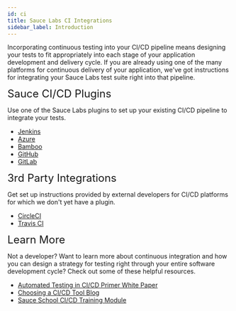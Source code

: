 ```yaml
---
id: ci
title: Sauce Labs CI Integrations
sidebar_label: Introduction
---
```


Incorporating continuous testing into your CI/CD pipeline means designing your tests to fit appropriately into each stage of your application development and delivery cycle. If you are already using one of the many platforms for continuous delivery of your application, we've got instructions for integrating your Sauce Labs test suite right into that pipeline.

<div class="box-wrapper" markdown="1">
  <div class="box box1 card">
    <div class="container">
    <font size="5">Sauce CI/CD Plugins</font>
    <p>Use one of the Sauce Labs plugins to set up your existing CI/CD pipeline to integrate your tests.<br/>
      <ul>
        <li><a href="/ci/jenkins">Jenkins</a></li>
        <li><a href="/ci/azure">Azure</a></li>
        <li><a href="/ci/bamboo">Bamboo</a></li>
        <li><a href="/ci/github">GitHub</a></li>
        <li><a href="/ci/gitlab">GitLab</a></li>
      </ul></p>
    </div>
  </div>
  <div class="box box2 card">
    <div class="container">
    <font size="5">3rd Party Integrations</font>
    <p>Get set up instructions provided by external developers for CI/CD platforms for which we don't yet have a plugin.<br/>
      <ul>
        <li><a href="https://circleci.com/integrations/saucelabs/">CircleCI</a></li>
        <li><a href="https://docs.travis-ci.com/user/sauce-connect/">Travis CI</a></li>
      </ul></p>
    </div>
  </div>
</div>
<div>
  <div class="box boxwide card">
    <div class="container">
    <font size="5">Learn More</font>
    <p>Not a developer? Want to learn more about continuous integration and how you can design a strategy for testing right through your entire software development cycle? Check out some of these helpful resources.<br/>
      <ul>
        <li><a href="https://saucelabs.com/resources/articles/automated-testing-in-cicd-a-continuous-integration-server-integration-primer">Automated Testing in CI/CD Primer White Paper</a></li>
        <li><a href="https://saucelabs.com/blog/choosing-a-ci-cd-tool">Choosing a CI/CD Tool Blog</a></li>
        <li><a href="https://github.com/saucelabs/sauce-school">Sauce School CI/CD Training Module</a></li>
      </ul></p>
    </div>
  </div>
</div>
